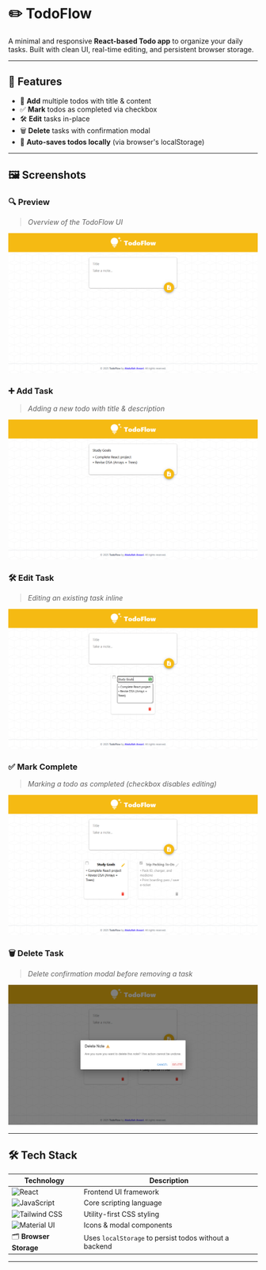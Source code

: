 # ✏️ TodoFlow

A minimal and responsive **React-based Todo app** to organize your daily tasks. Built with clean UI, real-time editing, and persistent browser storage.

---

## 🚀 Features

- 📝 **Add** multiple todos with title & content
- ✅ **Mark** todos as completed via checkbox
- 🛠️ **Edit** tasks in-place
- 🗑️ **Delete** tasks with confirmation modal
- 💾 **Auto-saves todos locally** (via browser's localStorage)

---

## 🖼️ Screenshots

### 🔍 Preview

> _Overview of the TodoFlow UI_

![Preview](./public/preview1.png)

### ➕ Add Task

> _Adding a new todo with title & description_

![Add](./public/preview2.png)

### 🛠️ Edit Task

> _Editing an existing task inline_

![Edit](./public/preview3.png)

### ✅ Mark Complete

> _Marking a todo as completed (checkbox disables editing)_

![Edit](./public/preview4.png)

### 🗑️ Delete Task

> _Delete confirmation modal before removing a task_

![Delete](./public/preview5.png)

---

## 🛠️ Tech Stack

| Technology                                                                                                           | Description                                            |
| -------------------------------------------------------------------------------------------------------------------- | ------------------------------------------------------ |
| ![React](https://img.shields.io/badge/-React-61DAFB?logo=react&logoColor=white&style=flat-square)                    | Frontend UI framework                                  |
| ![JavaScript](https://img.shields.io/badge/-JavaScript-F7DF1E?logo=javascript&logoColor=black&style=flat-square)     | Core scripting language                                |
| ![Tailwind CSS](https://img.shields.io/badge/-TailwindCSS-06B6D4?logo=tailwindcss&logoColor=white&style=flat-square) | Utility-first CSS styling                              |
| ![Material UI](https://img.shields.io/badge/-MUI-007FFF?logo=mui&logoColor=white&style=flat-square)                  | Icons & modal components                               |
| 🗂️ **Browser Storage**                                                                                               | Uses `localStorage` to persist todos without a backend |

---
